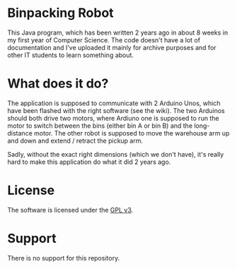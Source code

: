 # Binpacking Robot

This Java program, which has been written 2 years ago in about 8 weeks in my
first year of Computer Science. The code doesn't have a lot of documentation and
I've uploaded it mainly for archive purposes and for other IT students to learn
something about.

# What does it do?

The application is supposed to communicate with 2 Arduino Unos, which have been
flashed with the right software (see the wiki). The two Arduinos should both
drive two motors, where Ardiuno one is supposed to run the motor to switch
between the bins (either bin A or bin B) and the long-distance motor. The other
robot is supposed to move the warehouse arm up and down and extend / retract the
pickup arm.

Sadly, without the exact right dimensions (which we don't have), it's really
hard to make this application do what it did 2 years ago.

# License

The software is licensed under the [GPL v3](LICENSE).

# Support

There is no support for this repository.

